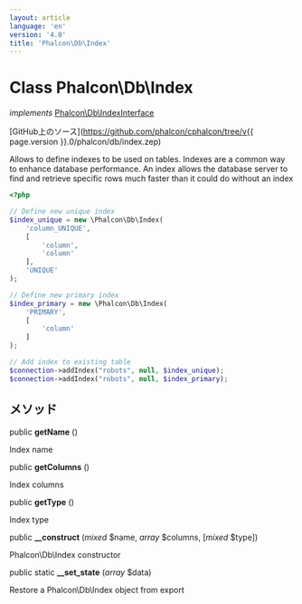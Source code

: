 ```yaml
---
layout: article
language: 'en'
version: '4.0'
title: 'Phalcon\Db\Index'
---
```

# Class **Phalcon\Db\Index**

*implements* [Phalcon\Db\IndexInterface](Phalcon_Db_IndexInterface)

[GitHub上のソース](https://github.com/phalcon/cphalcon/tree/v{{ page.version }}.0/phalcon/db/index.zep)

Allows to define indexes to be used on tables. Indexes are a common way to enhance database performance. An index allows the database server to find and retrieve specific rows much faster than it could do without an index

```php
<?php

// Define new unique index
$index_unique = new \Phalcon\Db\Index(
    'column_UNIQUE',
    [
        'column',
        'column'
    ],
    'UNIQUE'
);

// Define new primary index
$index_primary = new \Phalcon\Db\Index(
    'PRIMARY',
    [
        'column'
    ]
);

// Add index to existing table
$connection->addIndex("robots", null, $index_unique);
$connection->addIndex("robots", null, $index_primary);

```

## メソッド

public **getName** ()

Index name

public **getColumns** ()

Index columns

public **getType** ()

Index type

public **__construct** (*mixed* $name, *array* $columns, [*mixed* $type])

Phalcon\Db\Index constructor

public static **__set_state** (*array* $data)

Restore a Phalcon\Db\Index object from export